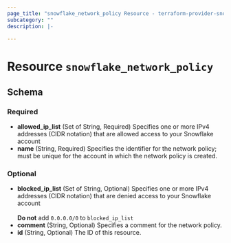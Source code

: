 ```yaml
---
page_title: "snowflake_network_policy Resource - terraform-provider-snowflake"
subcategory: ""
description: |-
  
---
```


# Resource `snowflake_network_policy`





## Schema

### Required

- **allowed_ip_list** (Set of String, Required) Specifies one or more IPv4 addresses (CIDR notation) that are allowed access to your Snowflake account
- **name** (String, Required) Specifies the identifier for the network policy; must be unique for the account in which the network policy is created.

### Optional

- **blocked_ip_list** (Set of String, Optional) Specifies one or more IPv4 addresses (CIDR notation) that are denied access to your Snowflake account<br><br>**Do not** add `0.0.0.0/0` to `blocked_ip_list`
- **comment** (String, Optional) Specifies a comment for the network policy.
- **id** (String, Optional) The ID of this resource.


